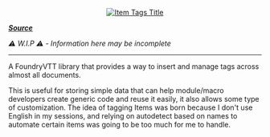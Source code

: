 <a href="https://foundryvtt.com/packages/object-interaction-fx">
    <p align="center">
        <img src="https://raw.githubusercontent.com/ZotyDev/FoundryVTT-ItemTags/main/branding/title.png" alt="Item Tags Title">
    </p>
</a>

_**[Source](https://github.com/ZotyDev/FoundryVTT-ItemTags)**_

_⚠️ W.I.P ⚠️ - Information here may be incomplete_

---
A FoundryVTT library that provides a way to insert and manage tags across almost all documents.

This is useful for storing simple data that can help module/macro developers create generic code and reuse it easily, it also allows some type of customization. The idea of tagging Items was born because I don't use English in my sessions, and relying on autodetect based on names to automate certain items was going to be too much for me to handle.
